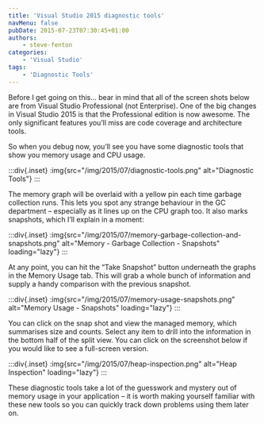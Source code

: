 ```yaml
---
title: 'Visual Studio 2015 diagnostic tools'
navMenu: false
pubDate: 2015-07-23T07:30:45+01:00
authors:
    - steve-fenton
categories:
    - 'Visual Studio'
tags:
    - 'Diagnostic Tools'
---
```


Before I get going on this… bear in mind that all of the screen shots below are from Visual Studio Professional (not Enterprise). One of the big changes in Visual Studio 2015 is that the Professional edition is now awesome. The only significant features you’ll miss are code coverage and architecture tools.

So when you debug now, you’ll see you have some diagnostic tools that show you memory usage and CPU usage.

:::div{.inset}
:img{src="/img/2015/07/diagnostic-tools.png" alt="Diagnostic Tools"}
:::

The memory graph will be overlaid with a yellow pin each time garbage collection runs. This lets you spot any strange behaviour in the GC department – especially as it lines up on the CPU graph too. It also marks snapshots, which I’ll explain in a moment:

:::div{.inset}
:img{src="/img/2015/07/memory-garbage-collection-and-snapshots.png" alt="Memory - Garbage Collection - Snapshots" loading="lazy"}
:::

At any point, you can hit the “Take Snapshot” button underneath the graphs in the Memory Usage tab. This will grab a whole bunch of information and supply a handy comparison with the previous snapshot.

:::div{.inset}
:img{src="/img/2015/07/memory-usage-snapshots.png" alt="Memory Usage - Snapshots" loading="lazy"}
:::

You can click on the snap shot and view the managed memory, which summarises size and counts. Select any item to drill into the information in the bottom half of the split view. You can click on the screenshot below if you would like to see a full-screen version.

:::div{.inset}
:img{src="/img/2015/07/heap-inspection.png" alt="Heap Inspection" loading="lazy"}
:::

These diagnostic tools take a lot of the guesswork and mystery out of memory usage in your application – it is worth making yourself familiar with these new tools so you can quickly track down problems using them later on.